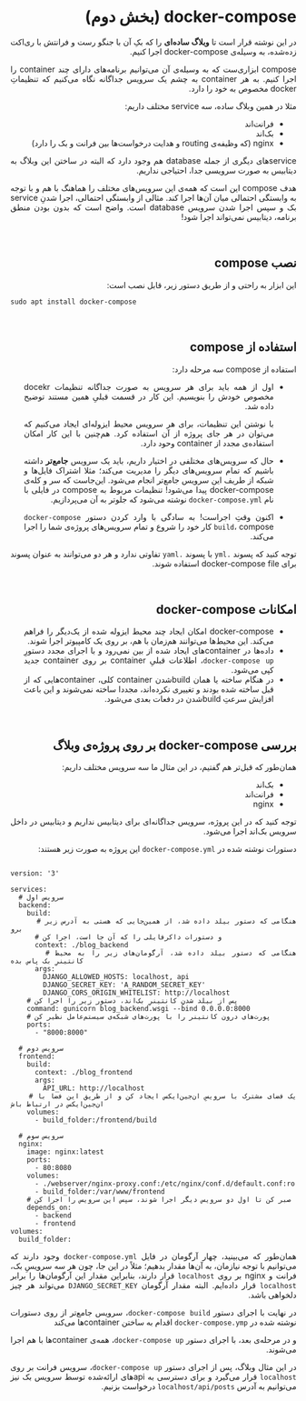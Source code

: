 <div dir = 'rtl' style='text-align:justify'>
    
# docker-compose (بخش دوم)

در این نوشته قرار است تا **وبلاگ ساده‌ای** را که بکِ آن با جنگو رست و فرانتش با ری‌اکت زده‌شده، به وسیله‌ی docker-compose اجرا کنیم.

compose ابزاری‌ست که به وسیله‌ی آن می‌توانیم برنامه‌های دارای چند container را اجرا کنیم. به هر container به چشم یک سرویس جداگانه نگاه می‌کنیم که تنظیماتِ docker مخصوص به خود را دارد.

مثلا در همین وبلاگ ساده، سه service مختلف داریم:
- فرانت‌اند
- بک‌اند
- nginx (که وظیفه‌ی routing و هدایت درخواست‌ها بین فرانت و بک را دارد)

serviceهای دیگری از جمله database هم وجود دارد که البته در ساختن این وبلاگ به دیتابیس به صورت سرویسی جدا، احتیاجی نداریم.

هدف compose این است که همه‌ی این سرویس‌های مختلف را هماهنگ با هم و با توجه به وابستگی احتمالی میان آن‌ها اجرا کند. مثالی از وابستگی احتمالی، اجرا شدنِ service بک و سپس اجرا شدن سرویس database است. واضح است که بدون بودن منطق برنامه، دیتابیس نمی‌تواند اجرا شود!

<br/>

## نصب compose

این ابزار به راحتی و از طریق دستور زیر، قابل نصب است:
<div dir="ltr">

```$bash
sudo apt install docker-compose
```
</div>

<br/>

## استفاده از compose

استفاده از compose سه مرحله دارد:
- اول از همه باید برای هر سرویس به صورت جداگانه تنظیمات docekr مخصوص خودش را بنویسیم. این کار در قسمت قبلیِ همین مستند توضیح داده شد.

    با نوشتن این تنظیمات، برای هر سرویس محیط ایزوله‌ای ایجاد می‌کنیم که می‌توان در هر جای پروژه از آن استفاده کرد. هم‌چنین با این کار امکان استفاده‌ی مجدد از container وحود دارد.

- حال که سرویس‌های مختلفی در اختیار داریم، باید یک سرویس **جامع‌تر** داشته باشیم که تمام سرویس‌های دیگر را مدیریت می‌کند؛ مثلا اشتراک فایل‌ها و شبکه از طریف این سرویس جامع‌تر انجام می‌شود. این‌جاست که سر و کله‌ی docker-compose پیدا می‌شود! تنظیمات مربوط به compose در فایلی با نام `docker-compose.yml` نوشته می‌شود که جلوتر به آن می‌پردازیم.

- اکنون وقتِ اجراست! به سادگی با وارد کردن دستور `docker-compose build`،  compose کار خود را شروع و تمام سرویس‌های پروژه‌ی شما را اجرا می‌کند.


توجه کنید که پسوند `.yml` با پسوند `.yaml` تفاوتی ندارد و هر دو می‌توانند به عنوان پسوند برای docker-compose file استفاده شوند.

<br/>

## امکانات docker-compose
- docker-compose امکان ایجاد چند محیط ایزوله شده از یک‌دیگر را فراهم می‌کند. این محیط‌ها می‌توانند هم‌زمان با هم، بر روی یک کامپیوتر اجرا شوند. 
- داده‌ها در containerهای ایجاد شده از بین نمی‌رود و با اجرای مجدد دستورِ `docker-compose up`، اطلاعات قبلیِ container بر روی container جدید کپی می‌شود.
- در هنگام ساخته یا همان buildشدن container کلی، containerهایی که از قبل ساخته شده بودند و تغییری نکرده‌اند، مجددا ساخته نمی‌شوند و این باعث افزایش سرعتِ buildشدن در دفعات بعدی می‌شود.	

<br/>

## بررسی docker-compose بر روی پروژه‌ی وبلاگ

همان‌طور که قبل‌تر هم گفتیم، در این مثال ما سه سرویس مختلف داریم:
- بک‌اند
- فرانت‌اند
- nginx

توجه کنید که در این پروژه، سرویس جداگانه‌ای برای دیتابیس نداریم و دیتابیس در  داخل سرویس بک‌اند اجرا می‌شود.

دستورات نوشته شده در `docker-compose.yml` این پروژه به صورت زیر هستند:

<div dir='ltr'>

```docker-compose

version: '3'

services:
  # سرویس اول
  backend:
    build:
      # هنگامی که دستور بیلد داده شد، از همین‌جایی که هستی به آدرس زیر برو
      # و دستورات داکرفایلی را که آن جا است، اجرا کن
      context: ./blog_backend
      # هنگامی که دستور بیلد داده شد، آرگومان‌های زیر را به محیط کانتینرِ بک پاس بده
      args:
        DJANGO_ALLOWED_HOSTS: localhost, api
        DJANGO_SECRET_KEY: 'A_RANDOM_SECRET_KEY'
        DJANGO_CORS_ORIGIN_WHITELIST: http://localhost
    # پس از بیلد شدنِ کانتینرِ بک‌اند، دستور زیر را اجرا کن 
    command: gunicorn blog_backend.wsgi --bind 0.0.0.0:8000
    # پورت‌های درون کانتینر را با پورت‌های شبکه‌ی سیستم‌عامل نظیر کن
    ports:
      - "8000:8000"

  # سرویس دوم
  frontend:
    build:
      context: ./blog_frontend
      args:
        API_URL: http://localhost
    # یک فضای مشترک با سرویسِ ان‌جین‌ایکس ایجاد کن و از طریق این فضا با ان‌جین‌ایکس در ارتباط باش
    volumes:
      - build_folder:/frontend/build

  # سرویس سوم
  nginx:
    image: nginx:latest
    ports:
      - 80:8080
    volumes:
      - ./webserver/nginx-proxy.conf:/etc/nginx/conf.d/default.conf:ro
      - build_folder:/var/www/frontend
    # صبر کن تا اول دو سرویس دیگر اجرا شوند، سپس این سرویس را اجرا کن
    depends_on:
      - backend
      - frontend
volumes:
  build_folder:
```
</div>

همان‌طور که می‌بینید، چهار آرگومان در فایل `docker-compose.yml` وجود دارند که می‌توانیم با توجه نیازمان، به آن‌ها مقدار بدهیم؛
مثلاً در این جا، چون هر سه سرویسِ بک، فرانت و nginx بر روی `localhost` قرار دارند، بنابراین مقدار این آرگومان‌ها را برابر `localhost` قرار داده‌ایم.
البته مقدار آرگومان `DJANGO_SECRET_KEY` می‌تواند هر چیز دلخواهی باشد.

در نهایت با اجرای دستور `docker-compose build`، سرویس جامع‌تر از روی دستورات نوشته شده در `docker-compose.ymp` اقدام به ساختن containerها می‌کند


و در مرحله‌ی بعد، با اجرای دستور `docker-compose up`، همه‌ی containerها با هم اجرا می‌شوند.

در این مثال وبلاگ، پس از اجرای دستور `docker-compose up`، سرویس فرانت بر روی `localhost` قرار می‌گیرد و برای دسترسی به apiهای ارائه‌شده توسط سرویس بک نیز می‌توانیم به آدرس `localhost/api/posts` درخواست بزنیم.
